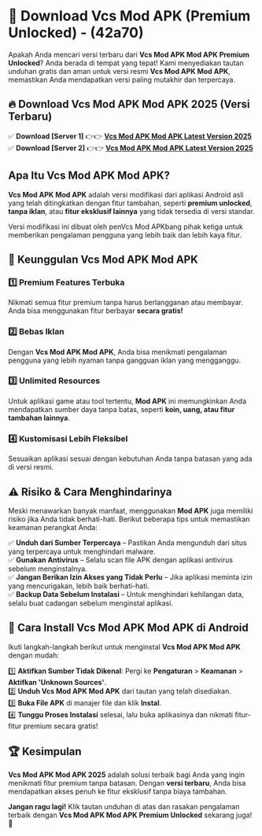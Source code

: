 

# 🎯 Download Vcs Mod APK (Premium Unlocked) -  (42a70) 

Apakah Anda mencari versi terbaru dari **Vcs Mod APK Mod APK Premium Unlocked**? Anda berada di tempat yang tepat! Kami menyediakan tautan unduhan gratis dan aman untuk versi resmi **Vcs Mod APK Mod APK**, memastikan Anda mendapatkan versi paling mutakhir dan terpercaya.

## 🔥 Download Vcs Mod APK Mod APK 2025 (Versi Terbaru)

✅ **Download [Server 1]** 👉👉 [**Vcs Mod APK Mod APK Latest Version 2025**](https://apkcomod.com?title=Vcs_Mod_APK)  
✅ **Download [Server 2]** 👉👉 [**Vcs Mod APK Mod APK Latest Version 2025**](https://apkcomod.com?title=Vcs_Mod_APK)  

## Apa Itu Vcs Mod APK Mod APK?

**Vcs Mod APK Mod APK** adalah versi modifikasi dari aplikasi Android asli yang telah ditingkatkan dengan fitur tambahan, seperti **premium unlocked**, **tanpa iklan**, atau **fitur eksklusif lainnya** yang tidak tersedia di versi standar.

Versi modifikasi ini dibuat oleh penVcs Mod APKbang pihak ketiga untuk memberikan pengalaman pengguna yang lebih baik dan lebih kaya fitur.

## 🎯 Keunggulan Vcs Mod APK Mod APK

### 1️⃣ Premium Features Terbuka
Nikmati semua fitur premium tanpa harus berlangganan atau membayar. Anda bisa menggunakan fitur berbayar **secara gratis!**

### 2️⃣ Bebas Iklan
Dengan **Vcs Mod APK Mod APK**, Anda bisa menikmati pengalaman pengguna yang lebih nyaman tanpa gangguan iklan yang mengganggu.

### 3️⃣ Unlimited Resources
Untuk aplikasi game atau tool tertentu, **Mod APK** ini memungkinkan Anda mendapatkan sumber daya tanpa batas, seperti **koin, uang, atau fitur tambahan lainnya**.

### 4️⃣ Kustomisasi Lebih Fleksibel
Sesuaikan aplikasi sesuai dengan kebutuhan Anda tanpa batasan yang ada di versi resmi.

## ⚠️ Risiko & Cara Menghindarinya

Meski menawarkan banyak manfaat, menggunakan **Mod APK** juga memiliki risiko jika Anda tidak berhati-hati. Berikut beberapa tips untuk memastikan keamanan perangkat Anda:

✅ **Unduh dari Sumber Terpercaya** – Pastikan Anda mengunduh dari situs yang terpercaya untuk menghindari malware.  
✅ **Gunakan Antivirus** – Selalu scan file APK dengan aplikasi antivirus sebelum menginstalnya.  
✅ **Jangan Berikan Izin Akses yang Tidak Perlu** – Jika aplikasi meminta izin yang mencurigakan, lebih baik berhati-hati.  
✅ **Backup Data Sebelum Instalasi** – Untuk menghindari kehilangan data, selalu buat cadangan sebelum menginstal aplikasi.

## 📌 Cara Install Vcs Mod APK Mod APK di Android

Ikuti langkah-langkah berikut untuk menginstal **Vcs Mod APK Mod APK** dengan mudah:

1️⃣ **Aktifkan Sumber Tidak Dikenal**: Pergi ke **Pengaturan** > **Keamanan** > **Aktifkan 'Unknown Sources'**.  
2️⃣ **Unduh Vcs Mod APK Mod APK** dari tautan yang telah disediakan.  
3️⃣ **Buka File APK** di manajer file dan klik **Instal**.  
4️⃣ **Tunggu Proses Instalasi** selesai, lalu buka aplikasinya dan nikmati fitur-fitur premium secara gratis!

## 🏆 Kesimpulan

**Vcs Mod APK Mod APK 2025** adalah solusi terbaik bagi Anda yang ingin menikmati fitur premium tanpa batasan. Dengan **versi terbaru**, Anda bisa mendapatkan akses penuh ke fitur eksklusif tanpa biaya tambahan.

**Jangan ragu lagi!** Klik tautan unduhan di atas dan rasakan pengalaman terbaik dengan **Vcs Mod APK Mod APK Premium Unlocked** sekarang juga! 🚀

